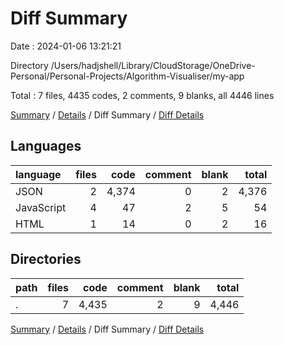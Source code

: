 # Diff Summary

Date : 2024-01-06 13:21:21

Directory /Users/hadjshell/Library/CloudStorage/OneDrive-Personal/Personal-Projects/Algorithm-Visualiser/my-app

Total : 7 files,  4435 codes, 2 comments, 9 blanks, all 4446 lines

[Summary](results.md) / [Details](details.md) / Diff Summary / [Diff Details](diff-details.md)

## Languages
| language | files | code | comment | blank | total |
| :--- | ---: | ---: | ---: | ---: | ---: |
| JSON | 2 | 4,374 | 0 | 2 | 4,376 |
| JavaScript | 4 | 47 | 2 | 5 | 54 |
| HTML | 1 | 14 | 0 | 2 | 16 |

## Directories
| path | files | code | comment | blank | total |
| :--- | ---: | ---: | ---: | ---: | ---: |
| . | 7 | 4,435 | 2 | 9 | 4,446 |

[Summary](results.md) / [Details](details.md) / Diff Summary / [Diff Details](diff-details.md)